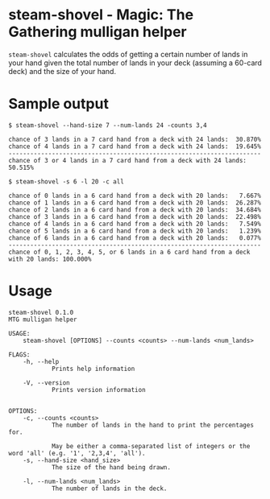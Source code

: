 # steam-shovel - Magic: The Gathering mulligan helper

`steam-shovel` calculates the odds of getting a certain number of lands in your hand given the
total number of lands in your deck (assuming a 60-card deck) and the size of your hand.

# Sample output

`$ steam-shovel --hand-size 7 --num-lands 24 -counts 3,4`

```
chance of 3 lands in a 7 card hand from a deck with 24 lands:  30.870%
chance of 4 lands in a 7 card hand from a deck with 24 lands:  19.645%
----------------------------------------------------------------------
chance of 3 or 4 lands in a 7 card hand from a deck with 24 lands:  50.515%
```

`$ steam-shovel -s 6 -l 20 -c all`

```
chance of 0 lands in a 6 card hand from a deck with 20 lands:   7.667%
chance of 1 lands in a 6 card hand from a deck with 20 lands:  26.287%
chance of 2 lands in a 6 card hand from a deck with 20 lands:  34.684%
chance of 3 lands in a 6 card hand from a deck with 20 lands:  22.498%
chance of 4 lands in a 6 card hand from a deck with 20 lands:   7.549%
chance of 5 lands in a 6 card hand from a deck with 20 lands:   1.239%
chance of 6 lands in a 6 card hand from a deck with 20 lands:   0.077%
----------------------------------------------------------------------
chance of 0, 1, 2, 3, 4, 5, or 6 lands in a 6 card hand from a deck with 20 lands: 100.000%
```

# Usage

```
steam-shovel 0.1.0
MTG mulligan helper

USAGE:
    steam-shovel [OPTIONS] --counts <counts> --num-lands <num_lands>

FLAGS:
    -h, --help
            Prints help information

    -V, --version
            Prints version information


OPTIONS:
    -c, --counts <counts>
            The number of lands in the hand to print the percentages for.

            May be either a comma-separated list of integers or the word 'all' (e.g. '1', '2,3,4', 'all').
    -s, --hand-size <hand_size>
            The size of the hand being drawn.

    -l, --num-lands <num_lands>
            The number of lands in the deck.
```
